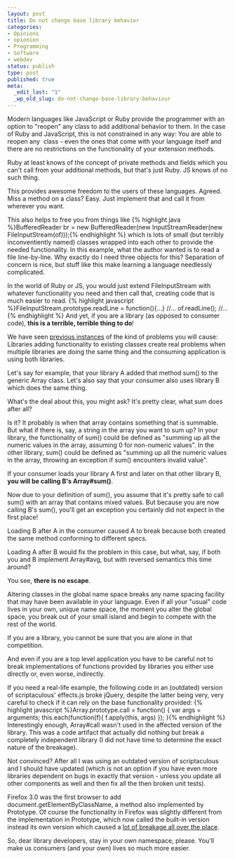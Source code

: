 ```yaml
---
layout: post
title: Do not change base library behavior
categories:
- Opinions
- opionion
- Programming
- Software
- webdev
status: publish
type: post
published: true
meta:
  _edit_last: "1"
  _wp_old_slug: do-not-change-base-library-behaviour
---
```

Modern languages like JavaScript or Ruby provide the programmer with an option to "reopen" any class to add additional behavior to them. In the case of Ruby and JavaScript, this is not constrained in any way: You are able to reopen any  class - even the ones that come with your language itself and there are no restrictions on the functionality of your extension methods.

Ruby at least knows of the concept of private methods and fields which you can't call from your additional methods, but that's just Ruby. JS knows of no such thing.

This provides awesome freedom to the users of these languages. Agreed. Miss a method on a class? Easy. Just implement that and call it from wherever you want.

This also helps to free you from things like
{% highlight java %}BufferedReader br = new BufferedReader(new InputStreamReader(new FileInputStream(of)));{% endhighlight %}
which is lots of small (but terribly inconventiently named) classes wrapped into each other to provide the needed functionality. In this example, what the author wanted is to read a file line-by-line. Why exactly do I need three objects for this? Separation of concern is nice, but stuff like this make learning a language needlessly complicated.

In the world of Ruby or JS, you would just extend FileInputStream with whatever functionality you need and then call that, creating code that is much easier to read.
{% highlight javascript %}FileInputStream.prototype.readLine = function(){...}
//...
of.readLine();
//...{% endhighlight %}
And yet, if you are a library (as opposed to consumer code), <strong>this is a terrible, terrible thing to do</strong>!

We have seen <a href="http://github.com/raganwald/homoiconic/blob/master/2009-04-09/my_objection_to_sum.md#readme">previous instances</a> of the kind of problems you will cause: Libraries adding functionality to existing classes create real problems when multiple libraries are doing the same thing and the consuming application is using both libraries.

Let's say for example, that your library A added that method sum() to the generic Array class. Let's also say that your consumer also uses library B which does the same thing.

What's the deal about this, you might ask? It's pretty clear, what sum does after all?

Is it? It probably is when that array contains something that is summable. But what if there is, say, a string in the array you want to sum up? In your library, the functionality of sum() could be defined as "summing up all the numeric values in the array, assuming 0 for non-numeric values". In the other library, sum() could be defined as "summing up all the numeric values in the array, throwing an exception if sum() encounters invalid value".

If your consumer loads your library A first and later on that other library B, <strong>you will be calling B's Array#sum()</strong>.

Now due to your definition of sum(), you assume that it's pretty safe to call sum() with an array that contains mixed values. But because you are now calling B's sum(), you'll get an exception you certainly did not expect in the first place!

Loading B after A in the consumer caused A to break because both created the same method conforming to different specs.

Loading A after B would fix the problem in this case, but what, say, if both you and B implement Array#avg, but with reversed semantics this time around?

You see, <strong>there is no escape</strong>.

Altering classes in the global name space breaks any name spacing facility that may have been available in your language. Even if all your "usual" code lives in your own, unique name space, the moment you alter the global space, you break out of your small island and begin to compete with the rest of the world.

If you are a library, you cannot be sure that you are alone in that competition.

And even if you are a top level application you have to be careful not to break implementations of functions provided by libraries you either use directly or, even worse, indirectly.

If you need a real-life example, the following code in an (outdated) version of scriptaculous' effects.js broke jQuery, despite the latter being very, very careful to check if it can rely on the base functionality provided:
{% highlight javascript %}Array.prototype.call = function() {
 var args = arguments;
 this.each(function(f){ f.apply(this, args) });
}{% endhighlight %}
Interestingly enough, Array#call wasn't used in the affected version of the library. This was a code artifact that actually did nothing but break a completely independent library (I did not have time to determine the exact nature of the breakage).

Not convinced? After all I was using an outdated version of scriptaculous and I should have updated (which is not an option if you have even more libraries dependent on bugs in exactly that version - unless you update all other components as well and then fix all the then broken unit tests).

Firefox 3.0 was the first browser to add document.getElementByClassName, a method also implemented by Prototype. Of course the functionality in Firefox was slightly different from the implementation in Prototype, which now called the built-in version instead its own version which caused a <a href="http://ejohn.org/blog/getelementsbyclassname-pre-prototype-16/">lot of breakage all over the place</a>.

So, dear library developers, stay in your own namespace, please. You'll make us consumers (and your own) lives so much more easier.
